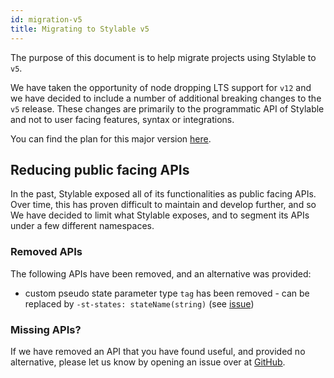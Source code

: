 ```yaml
---
id: migration-v5
title: Migrating to Stylable v5
---
```


The purpose of this document is to help migrate projects using Stylable to `v5`.

We have taken the opportunity of node dropping LTS support for `v12` and we have decided to include a number of additional breaking changes to the `v5` release. These changes are primarily to the programmatic API of Stylable and not to user facing features, syntax or integrations.

You can find the plan for this major version [here](https://github.com/wix/stylable/issues/2410).

## Reducing public facing APIs

In the past, Stylable exposed all of its functionalities as public facing APIs. Over time, this has proven difficult to maintain and develop further, and so We have decided to limit what Stylable exposes, and to segment its APIs under a few different namespaces.

### Removed APIs

The following APIs have been removed, and an alternative was provided:

- custom pseudo state parameter type `tag` has been removed - can be replaced by `-st-states: stateName(string)` (see [issue](https://github.com/wix/stylable/issues/1552#issuecomment-874559161))

### Missing APIs?

If we have removed an API that you have found useful, and provided no alternative, please let us know by opening an issue over at [GitHub](https://github.com/wix/stylable/issues/new/choose).
